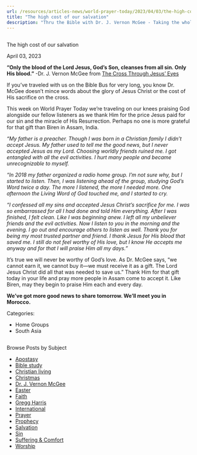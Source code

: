 ```yaml
---
url: /resources/articles-news/world-prayer-today/2023/04/03/the-high-cost-of-our-salvation
title: "The high cost of our salvation"
description: "Thru the Bible with Dr. J. Vernon McGee - Taking the whole Word to the whole world"
---
```







## 
 The high cost of our salvation


April 03, 2023
![]()




**“Only the blood of the Lord Jesus, God’s Son, cleanses from all sin. Only His blood.”** -Dr. J. Vernon McGee from [The Cross Through Jesus’ Eyes](https://www.ttb.org/docs/default-source/booklets/ttb_the-cross-through-jesus'-eyes.pdf?sfvrsn=f0171816_2)

If you’ve traveled with us on the Bible Bus for very long, you know Dr. McGee doesn’t mince words about the glory of Jesus Christ or the cost of His sacrifice on the cross. 

This week on World Prayer Today we’re traveling on our knees praising God alongside our fellow listeners as we thank Him for the price Jesus paid for our sin and the miracle of His Resurrection. Perhaps no one is more grateful for that gift than Biren in Assam, India.

*“My father is a preacher. Though I was born in a Christian family I didn’t accept Jesus. My father used to tell me the good news, but I never accepted Jesus as my Lord. Choosing worldly friends ruined me. I got entangled with all the evil activities. I hurt many people and became unrecognizable to myself.*

*“In 2018 my father organized a radio home group. I’m not sure why, but I started to listen. Then, I was listening ahead of the group, studying God’s Word twice a day. The more I listened, the more I needed more. One afternoon the Living Word of God touched me, and I started to cry.* 

*“I confessed all my sins and accepted Jesus Christ’s sacrifice for me. I was so embarrassed for all I had done and told Him everything. After I was finished, I felt clean. Like I was beginning anew. I left all my unbeliever friends and the evil activities. Now I listen to you in the morning and the evening. I go out and encourage others to listen as well. Thank you for being my most trusted partner and friend. I thank Jesus for His blood that saved me. I still do not feel worthy of His love, but I know He accepts me anyway and for that I will praise Him all my days.”* 

It’s true we will never be worthy of God’s love. As Dr. McGee says, “we cannot earn it, we cannot buy it—we must receive it as a gift. The Lord Jesus Christ did all that was needed to save us.” Thank Him for that gift today in your life and pray more people in Assam come to accept it. Like Biren, may they begin to praise Him each and every day.

**We’ve got more good news to share tomorrow. We’ll meet you in Morocco.**



Categories: 


* Home Groups
* South Asia









## 
 Browse Posts by Subject


* [Apostasy](/resources/articles-news/-in-tags/tags/Apostasy)
* [Bible study](/resources/articles-news/-in-tags/tags/Bible-study)
* [Christian living](/resources/articles-news/-in-tags/tags/Christian-living)
* [Christmas](/resources/articles-news/-in-tags/tags/Christmas)
* [Dr. J. Vernon McGee](/resources/articles-news/-in-tags/tags/Dr-J-Vernon-McGee)
* [Easter](/resources/articles-news/-in-tags/tags/easter)
* [Faith](/resources/articles-news/-in-tags/tags/Faith)
* [Gregg Harris](/resources/articles-news/-in-tags/tags/Gregg-Harris)
* [International](/resources/articles-news/-in-tags/tags/International)
* [Prayer](/resources/articles-news/-in-tags/tags/prayer)
* [Prophecy](/resources/articles-news/-in-tags/tags/Prophecy)
* [Salvation](/resources/articles-news/-in-tags/tags/Salvation)
* [Sin](/resources/articles-news/-in-tags/tags/sin)
* [Suffering & Comfort](/resources/articles-news/-in-tags/tags/Suffering-Comfort)
* [Worship](/resources/articles-news/-in-tags/tags/worship)






